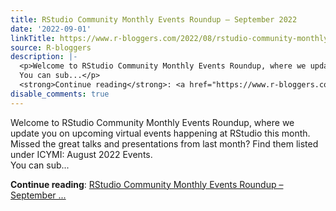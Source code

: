 ```yaml
---
title: RStudio Community Monthly Events Roundup – September 2022
date: '2022-09-01'
linkTitle: https://www.r-bloggers.com/2022/08/rstudio-community-monthly-events-roundup-september-2022/
source: R-bloggers
description: |-
  <p>Welcome to RStudio Community Monthly Events Roundup, where we update you on upcoming virtual events happening at RStudio this month. Missed the great talks and presentations from last month? Find them listed under ICYMI: August 2022 Events.<br />
  You can sub...</p>
  <strong>Continue reading</strong>: <a href="https://www.r-bloggers.com/2022/08/rstudio-community-monthly-events-roundup-september-2022/">RStudio Community Monthly Events Roundup – September ...
disable_comments: true
---
```

<p>Welcome to RStudio Community Monthly Events Roundup, where we update you on upcoming virtual events happening at RStudio this month. Missed the great talks and presentations from last month? Find them listed under ICYMI: August 2022 Events.<br />
You can sub...</p>
<strong>Continue reading</strong>: <a href="https://www.r-bloggers.com/2022/08/rstudio-community-monthly-events-roundup-september-2022/">RStudio Community Monthly Events Roundup – September ...